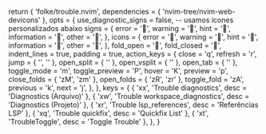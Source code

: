 return {
  'folke/trouble.nvim',
  dependencies = { 'nvim-tree/nvim-web-devicons' },
  opts = {
    use_diagnostic_signs = false, -- usamos ícones personalizados abaixo
    signs = {
      error = '',
      warning = '',
      hint = '',
      information = '',
      other = '',
    },
    icons = {
      error = '',
      warning = '',
      hint = '',
      information = '',
      other = '',
    },
    fold_open = '',
    fold_closed = '',
    indent_lines = true,
    padding = true,
    action_keys = {
      close = 'q',
      refresh = 'r',
      jump = { '<cr>', '<tab>' },
      open_split = { '<c-x>' },
      open_vsplit = { '<c-v>' },
      open_tab = { '<c-t>' },
      toggle_mode = 'm',
      toggle_preview = 'P',
      hover = 'K',
      preview = 'p',
      close_folds = { 'zM', 'zm' },
      open_folds = { 'zR', 'zr' },
      toggle_fold = 'zA',
      previous = 'k',
      next = 'j',
    },
  },
  keys = {
    { '<leader>xx', '<cmd>Trouble diagnostics<cr>', desc = 'Diagnostics (Arquivo)' },
    { '<leader>xw', '<cmd>Trouble workspace_diagnostics<cr>', desc = 'Diagnostics (Projeto)' },
    { '<leader>xr', '<cmd>Trouble lsp_references<cr>', desc = 'Referências LSP' },
    { '<leader>xq', '<cmd>Trouble quickfix<cr>', desc = 'Quickfix List' },
    { '<leader>xt', '<cmd>TroubleToggle<cr>', desc = 'Toggle Trouble' },
  },
}

